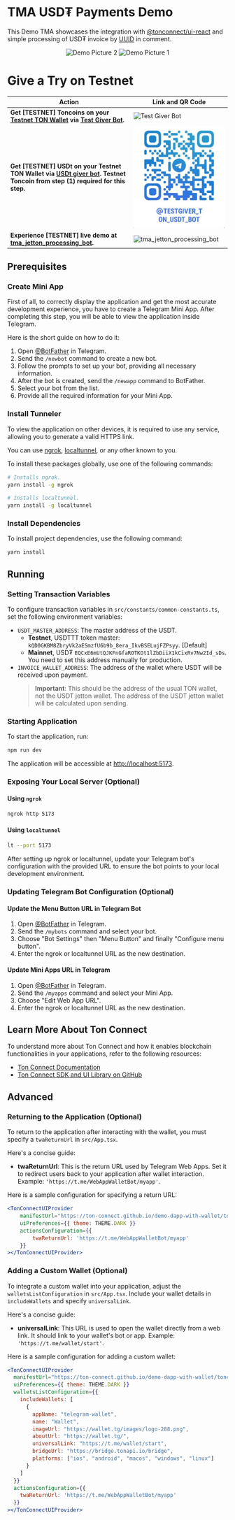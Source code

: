 # TMA USD₮ Payments Demo

This Demo TMA showcases the integration with [@tonconnect/ui-react](https://www.npmjs.com/package/@tonconnect/ui-react) and simple processing of USD₮ invoice by [UUID](https://en.wikipedia.org/wiki/Universally_unique_identifier) in comment.

<p align="center">
  <img src="static/demo-pic-2.png" alt="Demo Picture 2" width="240"/>
  <img src="static/demo-pic-1.png" alt="Demo Picture 1" width="240"/>
</p>

# Give a Try on Testnet

| Action | Link and QR Code                                                        |
| --- |-------------------------------------------------------------------------|
| **Get [TESTNET] Toncoins on your [Testnet TON Wallet](https://docs.ton.org/participate/wallets/apps#tonkeeper-test-environment) via [Test Giver Bot](https://t.me/tma_jetton_processing_bot/testgiver_ton_bot).** | ![Test Giver Bot](static/t_me-testgiver_ton_bot.jpg)                    |
| **Get [TESTNET] USDt on your Testnet TON Wallet via [USDt giver bot](https://t.me/testgiver_ton_usdt_bot). Testnet Toncoin from step (1) required for this step.** | ![USDt giver bot](static/t_me_testgiver_ton_usdt_bot.jpg)               |
| **Experience [TESTNET] live demo at [tma_jetton_processing_bot](https://t.me/tma_jetton_processing_bot).** | ![tma_jetton_processing_bot](static/t_me-tma_jetton_processing_bot.jpg) |

## Prerequisites

### Create Mini App

First of all, to correctly display the application and get the most accurate development experience, you
have to create a Telegram Mini App. After completing this step, you will be able to view the application inside 
Telegram.

Here is the short guide on how to do it:

1. Open [@BotFather](https://t.me/BotFather) in Telegram.
2. Send the `/newbot` command to create a new bot.
3. Follow the prompts to set up your bot, providing all necessary information.
4. After the bot is created, send the `/newapp` command to BotFather.
5. Select your bot from the list.
6. Provide all the required information for your Mini App.

### Install Tunneler

To view the application on other devices, it is required to use any service, allowing you to generate a valid HTTPS
link.

You can use [ngrok]([https://ngrok.com/docs]), [localtunnel](https://localtunnel.github.io/www/), or any other 
known to you.

To install these packages globally, use one of the following commands:

```bash
# Installs ngrok.
yarn install -g ngrok
```

```bash
# Installs localtunnel.
yarn install -g localtunnel
```

### Install Dependencies

To install project dependencies, use the following command:

```bash
yarn install
```

## Running

### Setting Transaction Variables

To configure transaction variables in `src/constants/common-constants.ts`, set the following environment variables:

- `USDT_MASTER_ADDRESS`: The master address of the USDT.
  - **Testnet**,  USDTTT token master: `kQD0GKBM8ZbryVk2aESmzfU6b9b_8era_IkvBSELujFZPsyy`. [Default]
  - **Mainnet**, USD₮ `EQCxE6mUtQJKFnGfaROTKOt1lZbDiiX1kCixRv7Nw2Id_sDs`. You need to set this address manually 
  for production.
- `INVOICE_WALLET_ADDRESS`: The address of the wallet where USDT will be received upon payment.
  > **Important**: This should be the address of the usual TON wallet, not the USDT jetton wallet. 
  > The address of the USDT jetton wallet will be calculated upon sending.

### Starting Application

To start the application, run:

```bash
npm run dev
```

The application will be accessible at [http://localhost:5173](http://localhost:5173).

### Exposing Your Local Server (Optional)

#### Using `ngrok`

```bash
ngrok http 5173
```

#### Using `localtunnel`

```bash
lt --port 5173
```

After setting up ngrok or localtunnel, update your Telegram bot's configuration with the provided URL to ensure the 
bot points to your local development environment.

### Updating Telegram Bot Configuration (Optional)

#### Update the Menu Button URL in Telegram Bot

1. Open [@BotFather](https://t.me/BotFather) in Telegram.
2. Send the `/mybots` command and select your bot.
3. Choose "Bot Settings" then "Menu Button" and finally "Configure menu button".
4. Enter the ngrok or localtunnel URL as the new destination.

#### Update Mini Apps URL in Telegram

1. Open [@BotFather](https://t.me/BotFather) in Telegram.
2. Send the `/myapps` command and select your Mini App.
3. Choose "Edit Web App URL".
4. Enter the ngrok or localtunnel URL as the new destination.

## Learn More About Ton Connect

To understand more about Ton Connect and how it enables blockchain functionalities in your applications, refer to the
following resources:
- [Ton Connect Documentation](https://docs.ton.org/develop/dapps/ton-connect/)
- [Ton Connect SDK and UI Library on GitHub](https://github.com/ton-connect/sdk/tree/main/packages/ui)

## Advanced

### Returning to the Application (Optional)

To return to the application after interacting with the wallet, you must specify a `twaReturnUrl` in `src/App.tsx`.

Here's a concise guide:

- **twaReturnUrl**: This is the return URL used by Telegram Web Apps. Set it to redirect users back to your application after wallet interaction. Example: `'https://t.me/WebAppWalletBot/myapp'`.

Here is a sample configuration for specifying a return URL:

```jsx
<TonConnectUIProvider
    manifestUrl="https://ton-connect.github.io/demo-dapp-with-wallet/tonconnect-manifest.json"
    uiPreferences={{ theme: THEME.DARK }}
    actionsConfiguration={{
        twaReturnUrl: 'https://t.me/WebAppWalletBot/myapp'
    }}
></TonConnectUIProvider>
```

### Adding a Custom Wallet (Optional)

To integrate a custom wallet into your application, adjust the `walletsListConfiguration` in `src/App.tsx`. Include your wallet details in `includeWallets` and specify `universalLink`.

Here's a concise guide:

- **universalLink**: This URL is used to open the wallet directly from a web link. It should link to your wallet's bot or app. Example: `'https://t.me/wallet/start'`.

Here is a sample configuration for adding a custom wallet:

```jsx
<TonConnectUIProvider
  manifestUrl="https://ton-connect.github.io/demo-dapp-with-wallet/tonconnect-manifest.json"
  uiPreferences={{ theme: THEME.DARK }}
  walletsListConfiguration={{
    includeWallets: [
      {
        appName: "telegram-wallet",
        name: "Wallet",
        imageUrl: "https://wallet.tg/images/logo-288.png",
        aboutUrl: "https://wallet.tg/",
        universalLink: "https://t.me/wallet/start",
        bridgeUrl: "https://bridge.tonapi.io/bridge",
        platforms: ["ios", "android", "macos", "windows", "linux"]
      }
    ]
  }} 
  actionsConfiguration={{
    twaReturnUrl: 'https://t.me/WebAppWalletBot/myapp'
  }}
></TonConnectUIProvider>
```

